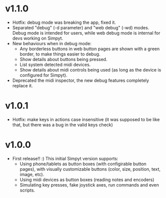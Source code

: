 # v1.1.0

- Hotfix: debug mode was breaking the app, fixed it.
- Separated "debug" (-d parameter) and "web debug" (-wd) modes. Debug mode is intended for users, while web debug mode is internal for devs working on Simpyt.
- New behaviours when in debug mode:
    - Any borderless buttons in web button pages are shown with a green border, to make things easier to debug.
    - Show details about buttons being pressed.
    - List system detected midi devices.
    - Show details about midi controls being used (as long as the device is configured for Simpyt).
- Deprecated the midi inspector, the new debug features completely replace it.

# v1.0.1

- Hotfix: make keys in actions case insensitive (it was supposed to be like that, but there was a bug in the valid keys check)

# v1.0.0

- First release!! :) This initial Simpyt version supports:
    - Using phone/tablets as button boxes (with configirable button pages), with visually customizable buttons (color, size, position, text, image, etc).
    - Using midi devices as button boxes (reading notes and encoders)
    - Simulating key presses, fake joystick axes, run commands and even scripts.
